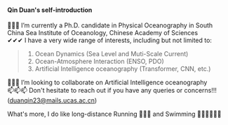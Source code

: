 #### Qin Duan's self-introduction 

🔭🔭🔭 I’m currently a Ph.D. candidate in Physical Oceanography in South China Sea Institute of Oceanology, Chinese Academy of Sciences <br>
✔✔✔ I have a very wide range of interests, including but not limited to: <br>
> 1. Ocean Dynamics (Sea Level and Muti-Scale Current)
> 2. Ocean-Atmosphere Interaction (ENSO, PDO)
> 3. Artificial Intelligence oceanography (Transformer, CNN, etc.)
>    
🤗🤗🤗 I’m looking to collaborate on  Artificial Intelligence oceanography <br>
📫📫📫 Don't hesitate to reach out if you have any queries or concerns!!! (duanqin23@mails.ucas.ac.cn) <br>

What's more, I do like long-distance Running 🏃🏃🏃 and Swimming 🏊‍♂️🏊‍♂️🏊‍♂️<br>
